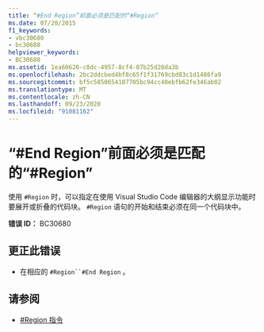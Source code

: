 ```yaml
---
title: “#End Region”前面必须是匹配的“#Region”
ms.date: 07/20/2015
f1_keywords:
- vbc30680
- bc30680
helpviewer_keywords:
- BC30680
ms.assetid: 1ea60620-c8dc-4957-8cf4-07b25d20da3b
ms.openlocfilehash: 2bc2ddcbed4bf8c65f1f31769cbd83c1d1486fa9
ms.sourcegitcommit: bf5c5850654187705bc94cc40ebfb62fe346ab02
ms.translationtype: MT
ms.contentlocale: zh-CN
ms.lasthandoff: 09/23/2020
ms.locfileid: "91081162"
---
```

# <a name="end-region-must-be-preceded-by-a-matching-region"></a>“#End Region”前面必须是匹配的“#Region”

使用 `#Region` 时，可以指定在使用 Visual Studio Code 编辑器的大纲显示功能时要展开或折叠的代码块。 `#Region` 语句的开始和结束必须在同一个代码块中。  
  
 **错误 ID：** BC30680  
  
## <a name="to-correct-this-error"></a>更正此错误  
  
- 在相应的 `#Region``#End Region` 。  
  
## <a name="see-also"></a>请参阅

- [#Region 指令](../language-reference/directives/region-directive.md)
